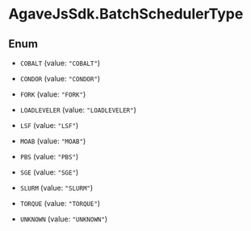 # AgaveJsSdk.BatchSchedulerType

## Enum


* `COBALT` (value: `"COBALT"`)

* `CONDOR` (value: `"CONDOR"`)

* `FORK` (value: `"FORK"`)

* `LOADLEVELER` (value: `"LOADLEVELER"`)

* `LSF` (value: `"LSF"`)

* `MOAB` (value: `"MOAB"`)

* `PBS` (value: `"PBS"`)

* `SGE` (value: `"SGE"`)

* `SLURM` (value: `"SLURM"`)

* `TORQUE` (value: `"TORQUE"`)

* `UNKNOWN` (value: `"UNKNOWN"`)


